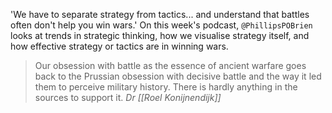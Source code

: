 'We have to separate strategy from tactics... and understand that battles often don't help you win wars.' On this week's podcast, `@PhillipsPOBrien` looks at trends in strategic thinking, how we visualise strategy itself, and how effective strategy or tactics are in winning wars.

> Our obsession with battle as the essence of ancient warfare goes back to the Prussian obsession with decisive battle and the way it led them to perceive military history. There is hardly anything in the sources to support it.
> <cite>Dr [[Roel Konijnendijk]]</cite>